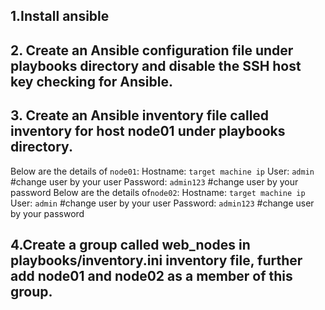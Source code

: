 ## 1.Install ansible
## 2. Create an Ansible configuration file under playbooks directory and disable the SSH host key checking for Ansible.
## 3. Create an Ansible inventory file called inventory for host node01 under playbooks directory.
Below are the details of `node01`:
Hostname: `target machine ip`
User: `admin` #change user by your user
Password: `admin123` #change user by your password
Below are the details of`node02`:
Hostname: `target machine ip`
User: `admin` #change user by your user
Password: `admin123` #change user by your password
## 4.Create a group called web_nodes in playbooks/inventory.ini inventory file, further add node01 and node02 as a member of this group.

